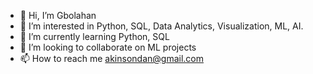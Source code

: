- 👋 Hi, I’m Gbolahan
- 👀 I’m interested in Python, SQL, Data Analytics, Visualization, ML, AI.
- 🌱 I’m currently learning Python, SQL
- 💞️ I’m looking to collaborate on ML projects
- 📫 How to reach me akinsondan@gmail.com

<!---
omoakin78/omoakin78 is a ✨ special ✨ repository because its `README.md` (this file) appears on your GitHub profile.
You can click the Preview link to take a look at your changes.
--->
